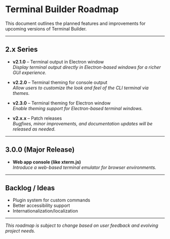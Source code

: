 # Terminal Builder Roadmap

This document outlines the planned features and improvements for upcoming versions of Terminal Builder.

---

## 2.x Series

- **v2.1.0** – Terminal output in Electron window  
  *Display terminal output directly in Electron-based windows for a richer GUI experience.*

- **v2.2.0** – Terminal theming for console output  
  *Allow users to customize the look and feel of the CLI terminal via themes.*

- **v2.3.0** – Terminal theming for Electron window  
  *Enable theming support for Electron-based terminal windows.*

- **v2.x.x** – Patch releases  
  *Bugfixes, minor improvements, and documentation updates will be released as needed.*

---

## 3.0.0 (Major Release)

- **Web app console (like xterm.js)**  
  *Introduce a web-based terminal emulator for browser environments.*

---

## Backlog / Ideas

- Plugin system for custom commands
- Better accessibility support
- Internationalization/localization

---

*This roadmap is subject to change based on user feedback and evolving project needs.*